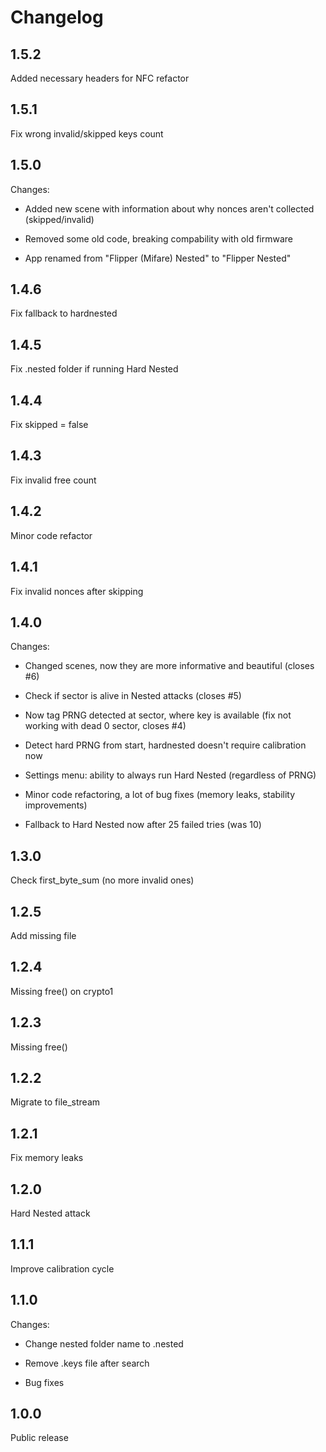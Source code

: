 # Changelog

## 1.5.2
Added necessary headers for NFC refactor 

## 1.5.1

Fix wrong invalid/skipped keys count

## 1.5.0 

Changes:

 - Added new scene with information about why nonces aren't collected (skipped/invalid)

 - Removed some old code, breaking compability with old firmware

 - App renamed from "Flipper (Mifare) Nested" to "Flipper Nested"


## 1.4.6

Fix fallback to hardnested 


## 1.4.5 

Fix .nested folder if running Hard Nested 


## 1.4.4

Fix skipped = false


## 1.4.3

Fix invalid free count


## 1.4.2

Minor code refactor


## 1.4.1

Fix invalid nonces after skipping 


## 1.4.0

Changes:

 - Changed scenes, now they are more informative and beautiful (closes #6)
 
 - Check if sector is alive in Nested attacks (closes #5)
 
 - Now tag PRNG detected at sector, where key is available (fix not working with dead 0 sector, closes #4)
 
 - Detect hard PRNG from start, hardnested doesn't require calibration now
 
 - Settings menu: ability to always run Hard Nested (regardless of PRNG)
 
 - Minor code refactoring, a lot of bug fixes (memory leaks, stability improvements)
 
 - Fallback to Hard Nested now after 25 failed tries (was 10)


## 1.3.0

Check first_byte_sum (no more invalid ones) 


## 1.2.5

Add missing file


## 1.2.4

Missing free() on crypto1


## 1.2.3

Missing free()


## 1.2.2

Migrate to file_stream


## 1.2.1

Fix memory leaks 


## 1.2.0

Hard Nested attack 


## 1.1.1

Improve calibration cycle


## 1.1.0

Changes:

 - Change nested folder name to .nested
 
 - Remove .keys file after search
 
 - Bug fixes


## 1.0.0

Public release 
